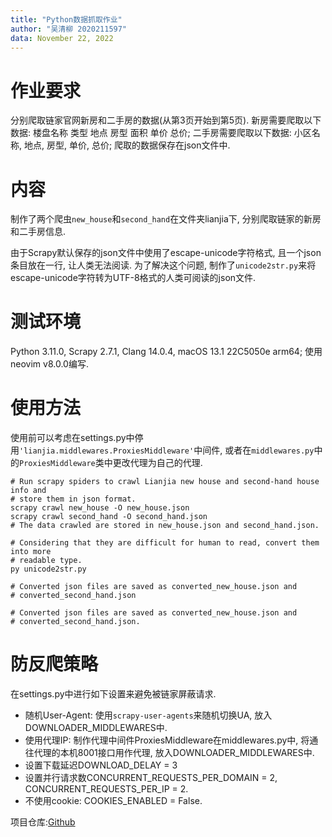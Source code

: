 ```yaml
---
title: "Python数据抓取作业"
author: "吴清柳 2020211597"
data: November 22, 2022
---
```


# 作业要求

分别爬取链家官网新房和二手房的数据(从第3页开始到第5页).
新房需要爬取以下数据: 楼盘名称 类型 地点 房型 面积 单价 总价;
二手房需要爬取以下数据: 小区名称, 地点, 房型, 单价, 总价;
爬取的数据保存在json文件中.

# 内容

制作了两个爬虫`new_house`和`second_hand`在文件夹lianjia下, 分别爬取链家的新房和二手房信息.

由于Scrapy默认保存的json文件中使用了escape-unicode字符格式, 且一个json条目放在一行,
让人类无法阅读. 为了解决这个问题,
制作了`unicode2str.py`来将escape-unicode字符转为UTF-8格式的人类可阅读的json文件.

# 测试环境

Python 3.11.0, Scrapy 2.7.1, Clang 14.0.4, macOS 13.1 22C5050e arm64; 使用neovim v8.0.0编写.

# 使用方法

使用前可以考虑在settings.py中停用`'lianjia.middlewares.ProxiesMiddleware'`中间件,
或者在`middlewares.py`中的`ProxiesMiddleware`类中更改代理为自己的代理.

```shell
# Run scrapy spiders to crawl Lianjia new house and second-hand house info and
# store them in json format.
scrapy crawl new_house -O new_house.json
scrapy crawl second_hand -O second_hand.json
# The data crawled are stored in new_house.json and second_hand.json.

# Considering that they are difficult for human to read, convert them into more
# readable type.
py unicode2str.py

# Converted json files are saved as converted_new_house.json and
# converted_second_hand.json

# Converted json files are saved as converted_new_house.json and
# converted_second_hand.json.
```

# 防反爬策略

在settings.py中进行如下设置来避免被链家屏蔽请求.

- 随机User-Agent: 使用`scrapy-user-agents`来随机切换UA,
  放入DOWNLOADER_MIDDLEWARES中.
- 使用代理IP: 制作代理中间件ProxiesMiddleware在middlewares.py中,
    将通往代理的本机8001接口用作代理, 放入DOWNLOADER_MIDDLEWARES中.
- 设置下载延迟DOWNLOAD_DELAY = 3
- 设置并行请求数CONCURRENT_REQUESTS_PER_DOMAIN = 2,
    CONCURRENT_REQUESTS_PER_IP = 2.
- 不使用cookie: COOKIES_ENABLED = False.

项目仓库:[Github](https://github.com/Micuks/code/tree/master/python/scrapy/lianjia)
